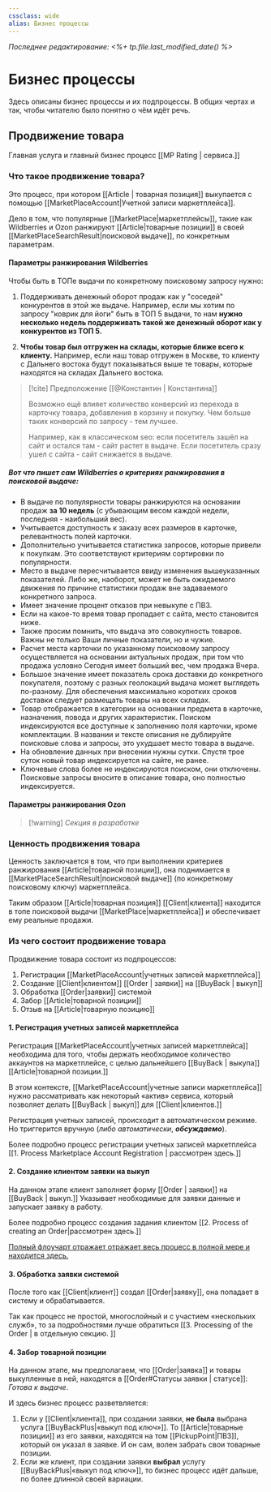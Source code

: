 ```yaml
---
cssclass: wide
alias: Бизнес процессы
---
```


*Последнее редактирование: <%+ tp.file.last_modified_date() %>*

# Бизнес процессы

Здесь описаны бизнес процессы и их подпроцессы. В общих чертах и так, чтобы читателю было понятно о чём идёт речь. 

## Продвижение товара

Главная услуга и главный бизнес процесс [[MP Rating | сервиса.]] 

### Что такое продвижение товара? 

Это процесс, при котором [[Article | товарная позиция]] выкупается с помощью [[MarketPlaceAccount|Учетной записи маркетплейса]]. 

Дело в том, что популярные [[MarketPlace|маркетплейсы]], такие как Wildberries и Ozon ранжируют [[Article|товарные позиции]] в своей [[MarketPlaceSearchResult|поисковой выдаче]], по конкретным параметрам. 

#### Параметры ранжирования Wildberries

Чтобы быть в ТОПе выдачи по конкретному поисковому запросу нужно:

1. Поддерживать денежный оборот продаж как у "соседей" конкурентов в этой же выдаче. Например, если мы хотим по запросу "коврик для йоги" быть в ТОП 5 выдачи, то нам **нужно несколько недель поддерживать такой же денежный оборот как у конкурентов из ТОП 5.**

2. **Чтобы товар был отгружен на склады, которые ближе всего к клиенту.** Например, если наш товар отгружен в Москве, то клиенту с Дальнего востока будут показываться выше те товары, которые находятся на складах Дальнего востока.

>[!cite] Предположение [[@Константин | Константина]]
>
>Возможно ещё влияет количество конверсий из перехода в карточку товара, добавления в корзину и покупку. Чем больше таких конверсий по запросу - тем лучшее.
>
>Например, как в классическом seo: если посетитель зашёл на сайт и остался там - сайт растет в выдаче. Если посетитель сразу ушел с сайта - сайт снижается в выдаче.

##### Вот что пишет сам Wildberries о критериях ранжирования в поисковой выдаче: 

- В выдаче по популярности товары ранжируются на основании продаж **за 10 недель** (с убывающим весом каждой недели, последняя - наибольший вес).
- Учитывается доступность к заказу всех размеров в карточке, релевантность полей карточки.
- Дополнительно учитывается статистика запросов, которые привели к покупкам. Это соответствуют критериям сортировки по популярности.
- Место в выдаче пересчитывается ввиду изменения вышеуказанных показателей. Либо же, наоборот, может не быть ожидаемого движения по причине статистики продаж вне задаваемого конкретного запроса. 
- Имеет значение процент отказов при невыкупе с ПВЗ.  
- Если на какое-то время товар пропадает с сайта, место становится ниже. 
- Также просим помнить, что выдача это совокупность товаров. Важны не только Ваши личные показатели, но и чужие.
- Расчет места карточки по указанному поисковому запросу осуществляется на основании актуальных продаж, при том что продажа условно Сегодня имеет больший вес, чем продажа Вчера.
- Большое значение имеет показатель срока доставки до конкретного покупателя, поэтому с разных геолокаций выдача может выглядеть по-разному. Для обеспечения максимально коротких сроков доставки следует размещать товары на всех складах. 
- Товар отображается в категории на основании предмета в карточке, назначения, повода и других характеристик. Поиском индексируются все доступные к заполнению поля карточки, кроме комплектации. В названии и тексте описания не дублируйте поисковые слова и запросы, это ухудшает место товара в выдаче. 
- На обновление данных при внесении нужны сутки. Спустя трое суток новый товар индексируется на сайте, не ранее.
- Ключевые слова более не индексируются поиском, они отключены. Поисковые запросы вносите в описание товара, оно полностью индексируется.


#### Параметры ранжирования Ozon

> [!warning] *Секция в разработке*

### Ценность продвижения товара

Ценность заключается в том, что при выполнении критериев ранжирования [[Article|товарной позиции]], она поднимается в [[MarketPlaceSearchResult|поисковой выдаче]] (по конкретному поисковому ключу) маркетплейса. 

Таким образом [[Article|товарная позиция]] [[Client|клиента]] находится в топе поисковой выдачи [[MarketPlace|маркетплейса]] и обеспечивает ему реальные продажи. 

### Из чего состоит продвижение товара

Продвижение товара состоит из подпроцессов: 

1. Регистрации [[MarketPlaceAccount|учетных записей маркетплейса]]
2. Создание [[Client|клиентом]] [[Order | заявки]] на [[BuyBack | выкуп]] 
3. Обработка [[Order|заявки]] системой
4. Забор [[Article|товарной позиции]]
5. Отзыв на [[Article|товарную позицию]]

#### 1. Регистрация учетных записей маркетплейса

Регистрация [[MarketPlaceAccount|учетных записей маркетплейса]] необходима для того, чтобы держать необходимое количество аккаунтов на маркетплейсе, с целью дальнейшего [[BuyBack | выкупа]] [[Article|товарной позиции.]]

В этом контексте, [[MarketPlaceAccount|учетные записи маркетплейса]] нужно рассматривать как некоторый «актив» сервиса, который позволяет делать [[BuyBack | выкуп]] для [[Client|клиентов.]]

Регистрация учетных записей, происходит в автоматическом режиме. Но триггерится вручную (*либо автоматически*, ***обсуждаемо***).

Более подробно процесс регистрации учетных записей маркетплейса [[1. Process Marketplace Account Registration | рассмотрен здесь.]] 

#### 2. Создание клиентом заявки на выкуп 

На данном этапе клиент заполняет форму [[Order | заявки]] на [[BuyBack | выкуп.]] Указывает необходимые для заявки данные и запускает заявку в работу.

Более подробно процесс создания задания клиентом [[2. Process of creating an Order|рассмотрен здесь.]]

[Полный флоучарт отражает отражает весь процесс в полной мере и находится здесь. ](https://www.figma.com/file/46x3tdzVJxkkeZ7cmvRTyv/2.-%D0%A1%D0%BE%D0%B7%D0%B4%D0%B0%D0%BD%D0%B8%D0%B5-%D0%BA%D0%BB%D0%B8%D0%B5%D0%BD%D1%82%D0%BE%D0%BC-%D0%B7%D0%B0%D1%8F%D0%B2%D0%BA%D0%B8-%D0%BD%D0%B0-%D0%B2%D1%8B%D0%BA%D1%83%D0%BF?node-id=0%3A1)

#### 3. Обработка заявки системой

После того как [[Client|клиент]] создал [[Order|заявку]], она попадает в систему и обрабатывается. 

Так как процесс не простой, многослойный и с участием «нескольких служб», то за подробностями лучше обратиться [[3. Processing of the Order | в отдельную секцию. ]]

#### 4. Забор товарной позиции

На данном этапе, мы предполагаем, что [[Order|заявка]] и товары выкупленные в ней, находятся в [[Order#Статусы заявки | статусе]]: *Готова к выдаче*. 

И здесь бизнес процесс разветвляется: 

1. Если у [[Client|клиента]], при создании заявки, **не была** выбрана услуга [[BuyBackPlus|«выкуп под ключ»]]. То [[Article|товарные позиции]] из его заявки, находятся на том [[PickupPoint|ПВЗ]], который он указал в заявке. И он сам, волен забрать свои товарные позиции. 
2. Если же клиент, при создании заявки **выбрал** услугу [[BuyBackPlus|«выкуп под ключ»]], то бизнес процесс идёт дальше, по более длинной своей вариации. 